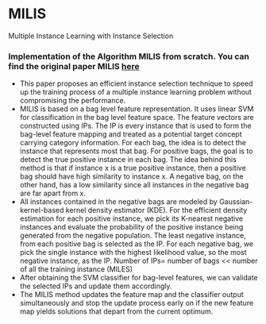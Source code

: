 # MILIS
Multiple Instance Learning with Instance Selection

### Implementation of the Algorithm MILIS from scratch. You can find the original paper MILIS [here](https://ieeexplore.ieee.org/document/5557878?arnumber=5557878)

* This paper proposes an efficient instance selection technique to speed up the training process of a multiple instance learning problem without compromising the performance.
* MILIS is based on a bag level feature representation. It uses linear SVM for classification in the bag level feature space. The feature vectors are constructed using IPs. The IP is every instance that is used to form the bag-level feature mapping and treated as a potential target concept carrying category information. For each bag, the idea is to detect the instance that represents most that bag. For positive bags, the goal is to detect the true positive instance in each bag. The idea behind this method is that if instance x is a true positive instance, then a positive bag should have high similarity to instance x. A negative bag, on the other hand, has a low similarity since all instances in the negative bag are far apart from x. 
* All instances contained in the negative bags are modeled by Gaussian-kernel-based kernel density estimator (KDE). For the efficient density estimation for each positive instance, we pick its K-nearest negative instances and evaluate the probability of the positive instance being generated from the negative population. The least negative instance, from each positive bag is selected as the IP.
For each negative bag, we pick the single instance with the highest likelihood value, so the most negative instance, as the IP.
Number of IPs= number of bags << number of all the training instance (MILES)
* After obtaining the SVM classifier for bag-level features, we can validate the selected IPs and update them accordingly. 
* The MILIS method updates the feature map and the classifier output simultaneously and stop the update process early on if the new feature map yields solutions that depart from the current optimum.


